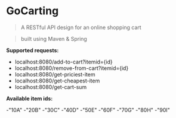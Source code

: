 # GoCarting

> A RESTful API design for an online shopping cart

> built using Maven & Spring

**Supported requests:**

- localhost:8080/add-to-cart?itemid={id}
- localhost:8080/remove-from-cart?itemid={id}
- localhost:8080/get-priciest-item
- localhost:8080/get-cheapest-item
- localhost:8080/get-cart-sum

**Available item ids:**

-"10A"
-"20B"
-"30C"
-"40D"
-"50E"
-"60F"
-"70G"
-"80H"
-"90I"

